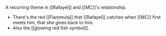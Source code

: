 A recurring theme in [[Rafayel]] and [[MC]]'s relationship. 

* There's the red [[Flammula]] that [[Rafayel]] catches when [[MC]] first meets him, that she gives back to him. 
* Also the [[glowing red fish symbol]].